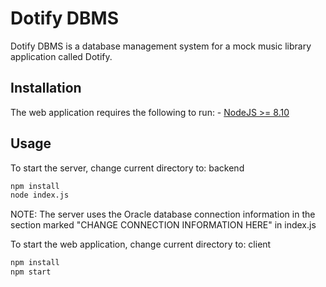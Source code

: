# Dotify DBMS

Dotify DBMS is a database management system for a mock music library application called Dotify.

## Installation

The web application requires the following to run:
    - [NodeJS >= 8.10](https://nodejs.org/en/download/)

## Usage
To start the server, change current directory to: backend
```bash
npm install
node index.js
```
NOTE: The server uses the Oracle database connection information in the section marked "CHANGE CONNECTION INFORMATION HERE" in index.js

To start the web application, change current directory to: client
```bash
npm install
npm start
```